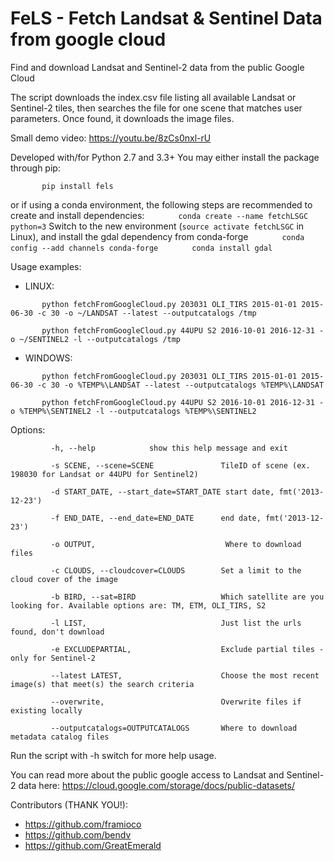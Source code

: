 # FeLS - Fetch Landsat & Sentinel Data from google cloud
Find and download Landsat and Sentinel-2 data from the public Google Cloud

The script downloads the index.csv file listing all available Landsat or Sentinel-2 tiles, then searches the file for one scene that matches user parameters.
Once found, it downloads the image files.

Small demo video: https://youtu.be/8zCs0nxl-rU

Developed with/for Python 2.7 and 3.3+
You may either install the package through pip:

`       pip install fels`

or if using a conda environment, the following steps are recommended to create and install dependencies:
`       conda create --name fetchLSGC python=3`
Switch to the new environment (`source activate fetchLSGC` in Linux), and install the gdal dependency from conda-forge
`       conda config --add channels conda-forge`
`       conda install gdal`

Usage examples:

 - LINUX:

`       python fetchFromGoogleCloud.py 203031 OLI_TIRS 2015-01-01 2015-06-30 -c 30 -o ~/LANDSAT --latest --outputcatalogs /tmp`

`       python fetchFromGoogleCloud.py 44UPU S2 2016-10-01 2016-12-31 -o ~/SENTINEL2 -l --outputcatalogs /tmp`

 - WINDOWS:

`       python fetchFromGoogleCloud.py 203031 OLI_TIRS 2015-01-01 2015-06-30 -c 30 -o %TEMP%\LANDSAT --latest --outputcatalogs %TEMP%\LANDSAT`

`       python fetchFromGoogleCloud.py 44UPU S2 2016-10-01 2016-12-31 -o %TEMP%\SENTINEL2 -l --outputcatalogs %TEMP%\SENTINEL2`

Options:

`         -h, --help            show this help message and exit`

`         -s SCENE, --scene=SCENE               TileID of scene (ex. 198030 for Landsat or 44UPU for Sentinel2)`

`         -d START_DATE, --start_date=START_DATE start date, fmt('2013-12-23')`

`         -f END_DATE, --end_date=END_DATE      end date, fmt('2013-12-23')`

`         -o OUTPUT,                             Where to download files`

`         -c CLOUDS, --cloudcover=CLOUDS        Set a limit to the cloud cover of the image`

`         -b BIRD, --sat=BIRD                   Which satellite are you looking for. Available options are: TM, ETM, OLI_TIRS, S2`

`         -l LIST,                              Just list the urls found, don't download`

`         -e EXCLUDEPARTIAL,                    Exclude partial tiles - only for Sentinel-2`

`         --latest LATEST,                      Choose the most recent image(s) that meet(s) the search criteria`

`         --overwrite,                          Overwrite files if existing locally`

`         --outputcatalogs=OUTPUTCATALOGS       Where to download metadata catalog files`

Run the script with -h switch for more help usage.

You can read more about the public google access to Landsat and Sentinel-2 data here: https://cloud.google.com/storage/docs/public-datasets/

Contributors (THANK YOU!):
 - https://github.com/framioco
 - https://github.com/bendv
 - https://github.com/GreatEmerald
